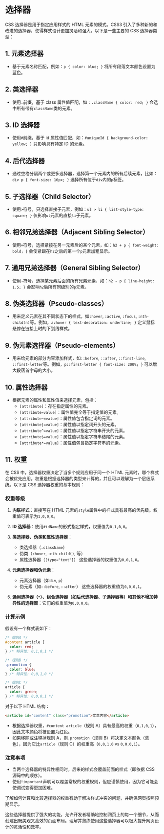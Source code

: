 # 选择器

CSS 选择器是用于指定应用样式的 HTML 元素的模式。CSS3 引入了多种新的和改进的选择器，使得样式设计更加灵活和强大。以下是一些主要的 CSS 选择器类型：

## 1. **元素选择器**

- 基于元素名称匹配，例如：`p { color: blue; }` 将所有段落文本颜色设置为蓝色。

## 2. **类选择器**

- 使用`.`前缀，基于 class 属性值匹配，如：`.className { color: red; }` 会选中所有带有`className`类的元素。

## 3. **ID 选择器**

- 使用`#`前缀，基于 id 属性值匹配，如：`#uniqueId { background-color: yellow; }` 只影响具有特定 ID 的元素。

## 4. **后代选择器**

- 通过空格分隔两个或更多选择器，选择第一个元素内的所有后续元素，比如：`div p { font-size: 16px; }` 选择所有位于`div`内的`p`标签。

## 5. **子选择器（Child Selector）**

- 使用`>`符号，只选择直接子元素，例如：`ul > li { list-style-type: square; }` 仅影响`ul`元素的直接`li`子元素。

## 6. **相邻兄弟选择器（Adjacent Sibling Selector）**

- 使用`+`符号，选择紧接在另一元素后的某个元素，如：`h2 + p { font-weight: bold; }` 会使紧跟在`h2`之后的第一个`p`元素加粗显示。

## 7. **通用兄弟选择器（General Sibling Selector）**

- 使用`~`符号，选择某元素后面的所有兄弟元素，如：`h2 ~ p { line-height: 1.5; }` 会影响`h2`后所有同级别的`p`元素。

## 8. **伪类选择器（Pseudo-classes）**

- 用来定义元素在其不同状态下的样式，如`:hover`, `:active`, `:focus`, `:nth-child(n)`等。例如，`a:hover { text-decoration: underline; }` 定义鼠标悬停在链接上时的下划线样式。

## 9. **伪元素选择器（Pseudo-elements）**

- 用来给元素的部分内容添加样式，如`::before`, `::after`, `::first-line`, `::first-letter`等。例如，`p::first-letter { font-size: 200%; }` 可以增大段落首字母的大小。

## 10. **属性选择器**

- 根据元素的属性和属性值来选择元素，包括：
  - `[attribute]`：存在指定属性的元素。
  - `[attribute=value]`：属性值完全等于指定值的元素。
  - `[attribute~=value]`：属性值包含指定词的元素。
  - `[attribute|=value]`：属性值以指定词开头的元素。
  - `[attribute^=value]`：属性值以指定字符串开头的元素。
  - `[attribute$=value]`：属性值以指定字符串结尾的元素。
  - `[attribute*=value]`：属性值包含指定字符串的元素。

## 11. **权重**

在 CSS 中，选择器权重决定了当多个规则应用于同一个 HTML 元素时，哪个样式会被优先应用。权重是根据选择器的类型来计算的，并且可以理解为一个层级系统。以下是 CSS 选择器权重的基本规则：

### 权重等级

1. **内联样式**：直接写在 HTML 元素的`style`属性中的样式具有最高的优先级。权重值可表示为`1,0,0,0`。
2. **ID 选择器**：使用`#idName`的形式指定样式，权重值为`0,1,0,0`。

3. **类选择器、伪类和属性选择器**：

   - 类选择器（`.className`）
   - 伪类（`:hover`, `:nth-child()`, 等）
   - 属性选择器（`[type="text"]`）
     这些选择器的权重值为`0,0,1,0`。

4. **元素选择器和伪元素**：

   - 元素选择器（如`div`, `p`）
   - 伪元素（如`::before`, `::after`）
     这些选择器的权重值为`0,0,0,1`。

5. **通用选择器（`*`）、组合选择器（如后代选择器、子选择器等）和其他不增加特异性的选择器**：它们的权重值为`0,0,0,0`。

### 计算示例

假设有一个样式表如下：

```css
/* 规则A */
#content article {
  color: red;
} /* 特异性: 0,1,0,1 */

/* 规则B */
.promotion {
  color: blue;
} /* 特异性: 0,0,1,0 */

/* 规则C */
article {
  color: green;
} /* 特异性: 0,0,0,1 */
```

对于以下 HTML 结构：

```html
<article id="content" class="promotion">文章内容</article>
```

- 根据选择器权重，`#content article`（规则 A）具有最高的权重（`0,1,0,1`），因此文本颜色将被设置为红色。
- 如果移除或注释掉规则 A，则`.promotion`（规则 B）将决定文本颜色（蓝色），因为它比`article`（规则 C）的权重高（`0,0,1,0` vs `0,0,0,1`）。

### 注意事项

- 当两个选择器的特异性相同时，后来的样式会覆盖前面的样式（即依据 CSS 源码中的顺序）。
- 使用`!important`声明可以覆盖常规的权重规则，但应谨慎使用，因为它可能会使调试变得更加困难。

了解如何计算和比较选择器的权重有助于解决样式冲突的问题，并确保网页按照预期显示。

这些选择器提供了强大的功能，允许开发者精确地控制网页上的每一个细节，从而创建出既美观又高效的页面布局。理解并熟练使用这些选择器可以极大提升网页设计的灵活性和效率。
